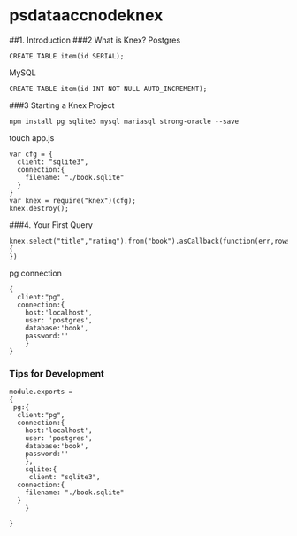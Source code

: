 # psdataaccnodeknex
##1. Introduction
###2 What is Knex?
Postgres
```
CREATE TABLE item(id SERIAL);
```
MySQL
```
CREATE TABLE item(id INT NOT NULL AUTO_INCREMENT);
```

###3 Starting a Knex Project
```
npm install pg sqlite3 mysql mariasql strong-oracle --save
```
touch app.js
```
var cfg = {
  client: "sqlite3",
  connection:{
    filename: "./book.sqlite"
  }
}
var knex = require("knex")(cfg);
knex.destroy();
```

###4. Your First Query
```
knex.select("title","rating").from("book").asCallback(function(err,rows){
})
```

pg connection
```
{
  client:"pg",
  connection:{
    host:'localhost',
    user: 'postgres',
    database:'book',
    password:''
    }
}
```
### Tips for Development
```
module.exports = 
{
 pg:{
  client:"pg",
  connection:{
    host:'localhost',
    user: 'postgres',
    database:'book',
    password:''
    },
    sqlite:{
     client: "sqlite3",
  connection:{
    filename: "./book.sqlite"
  }
    }
    
}
```
